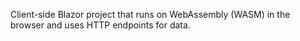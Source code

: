 Client-side Blazor project that runs on WebAssembly (WASM) in the browser and uses HTTP endpoints for data.